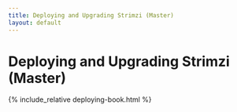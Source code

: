 ```yaml
---
title: Deploying and Upgrading Strimzi (Master)
layout: default
---
```


<h1>Deploying and Upgrading Strimzi (Master)</h1>

{% include_relative deploying-book.html %}

